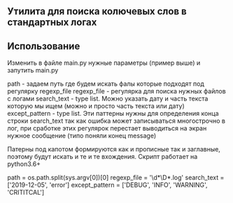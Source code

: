 ## Утилита для поиска колючевых слов в стандартных логах

## Использование
Изменить в файле main.py нужные параметры (пример выше) и запутить main.py

path - задаем путь где будем искать фалы которые подходят под регулярку regexp_file
regexp_file - регулярка для поиска нужных файлов с логами
search_text - type list. Можно указать дату и часть текста которую мы ищем (можно и просто часть текста или дату)
except_pattern - type list. Эти паттерны нужны для определения конца строки search_text
так как ошибка может записываться многострочно в лог, при сработке этих регулярок перестает выводиться на экран
нужное сообщение (типо поняли конец message)

Патерны под капотом формируются как и прописные так и заглавные, поэтому будут искать и те и те вхождения. 
Скрипт работает на python3.6+



path = os.path.split(sys.argv[0])[0]
regexp_file = '\d*\D*.log'
search_text = ['2019-12-05', 'error'] 
except_pattern = ['DEBUG', 'INFO', 'WARNING', 'CRITITCAL'] 
